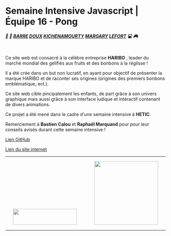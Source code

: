# Semaine Intensive Javascript | Équipe 16 - Pong
__*:lollipop: :candy:  [BARRE](https://github.com/ArthurBarre) [DOUX](https://github.com/CDoux) [KICHENAMOURTY](https://github.com/Benjigo93) [MARGARY](https://github.com/hlnmargary) [LEFORT](https://github.com/jlefort) :computer: :video_game:*__

&nbsp;

Ce site web est consacré à la célèbre entreprise **HARIBO** , leader du marché mondial des gélifiés aux fruits et des bonbons à la réglisse !

Il a été crée dans un but non lucratif, en ayant pour objectif de présenter la marque HARIBO et de raconter ses origines (origines des premiers bonbons emblématique, ect.).

Ce site web cible pincipalement les enfants, de part grâce à son univers graphique mais aussi grâce à son interface ludique et intéractif contenant de divers animations.

Ce projet a été mené dans le cadre d'une semaine intensive à **HETIC**.

Remerciement à **Bastien Calou** et **Raphaël Marquand** pour pour leur conseils avisés durant cette semaine intensive ! 

[Lien GitHub](https://github.com/Benjigo93/hetic-w1p2021-10-neon)
&nbsp;

[Lien du site internet](https://haribo.netlify.com/)

***
<div align="center">
<img margin-right="500" src="../assets/haribo-logo.png" width="200" height="50"> &nbsp;&nbsp;&nbsp;&nbsp;&nbsp;&nbsp;&nbsp;&nbsp;&nbsp;&nbsp;&nbsp;&nbsp; <img src="../assets/hetic-logo.png" width="200">
</div>

***
